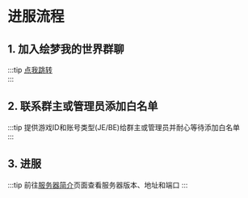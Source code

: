 # 进服流程

## 1. 加入绘梦我的世界群聊
:::tip [点我跳转](/group)  
:::
## 2. 联系群主或管理员添加白名单

:::tip
提供游戏ID和账号类型(JE/BE)给群主或管理员并耐心等待添加白名单  
:::

## 3. 进服
:::tip
前往[服务器简介](/servers/)页面查看服务器版本、地址和端口
:::